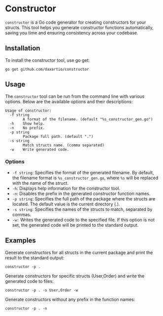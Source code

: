 # Constructor

`constructor` is a Go code generator for creating constructors for your structs. This tool helps you generate constructor functions automatically, saving you time and ensuring consistency across your codebase.

## Installation

To install the constructor tool, use go get:

```
go get github.com/daxartio/constructor
```

## Usage

The `constructor` tool can be run from the command line with various options. Below are the available options and their descriptions:

```
Usage of constructor:
  -f string
        A format of the filename. (default "%s_constructor_gen.go")
  -h    Show help.
  -n    No prefix.
  -p string
        Package full path. (default ".")
  -s string
        Match structs name. (comma separated)
  -w    Write generated code.
```

### Options

- `-f string`: Specifies the format of the generated filename. By default, the filename format is `%s_constructor_gen.go`, where `%s` will be replaced with the name of the struct.
- `-h`: Displays help information for the constructor tool.
- `-n`: Disables the prefix in the generated constructor function names.
- `-p string`: Specifies the full path of the package where the structs are located. The default value is the current directory (.).
- `-s string`: Specifies the names of the structs to match, separated by commas.
- `-w:` Writes the generated code to the specified file. If this option is not set, the generated code will be printed to the standard output.

## Examples

Generate constructors for all structs in the current package and print the result to the standard output:

```
constructor -p .
```

Generate constructors for specific structs (User,Order) and write the generated code to files:

```
constructor -p . -s User,Order -w
```

Generate constructors without any prefix in the function names:

```
constructor -p . -n
```

